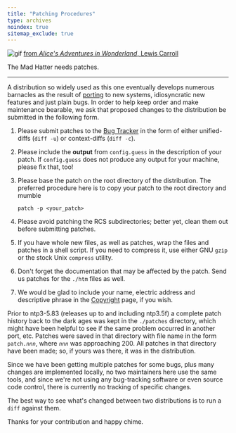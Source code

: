```yaml
---
title: "Patching Procedures"
type: archives
noindex: true 
sitemap_exclude: true
---
```


![gif](/documentation/pic/alice38.gif) [from _Alice's Adventures in Wonderland_, Lewis Carroll](/reflib/pictures/)

The Mad Hatter needs patches.

* * *

A distribution so widely used as this one eventually develops numerous barnacles as the result of [porting](/documentation/4.1.2/porting/) to new systems, idiosyncratic new features and just plain bugs. In order to help keep order and make maintenance bearable, we ask that proposed changes to the distribution be submitted in the following form.

1.  Please submit patches to the [Bug Tracker](https://bugs.ntp.org/) in the form of either unified-diffs (<code>diff -u</code>) or context-diffs (<code>diff -c</code>).
2.  Please include the **output** from <code>config.guess</code> in the description of your patch. If <code>config.guess</code> does not produce any output for your machine, please fix that, too!
3.  Please base the patch on the root directory of the distribution. The preferred procedure here is to copy your patch to the root directory and mumble

    `patch -p <your_patch>`

4.  Please avoid patching the RCS subdirectories; better yet, clean them out before submitting patches.
5.  If you have whole new files, as well as patches, wrap the files and patches in a shell script. If you need to compress it, use either GNU <code>gzip</code> or the stock Unix <code>compress</code> utility.
6.  Don't forget the documentation that may be affected by the patch. Send us patches for the <code>./htm</code> files as well.
7.  We would be glad to include your name, electric address and descriptive phrase in the [Copyright](/documentation/4.1.2/copyright/) page, if you wish.

Prior to ntp3-5.83 (releases up to and including ntp3.5f) a complete patch history back to the dark ages was kept in the <code>./patches</code> directory, which might have been helpful to see if the same problem occurred in another port, etc. Patches were saved in that directory with file name in the form <code>patch._nnn_</code>, where <code>_nnn_</code> was approaching 200. All patches in that directory have been made; so, if yours was there, it was in the distribution.

Since we have been getting multiple patches for some bugs, plus many changes are implemented locally, no two maintainers here use the same tools, and since we're not using any bug-tracking software or even source code control, there is currently no tracking of specific changes.

The best way to see what's changed between two distributions is to run a <code>diff</code> against them.

Thanks for your contribution and happy chime.
